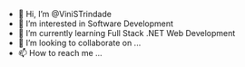 - 👋 Hi, I’m @ViniSTrindade
- 👀 I’m interested in Software Development
- 🌱 I’m currently learning Full Stack .NET Web Development
- 💞️ I’m looking to collaborate on ...
- 📫 How to reach me ...

<!---
ViniSTrindade/ViniSTrindade is a ✨ special ✨ repository because its `README.md` (this file) appears on your GitHub profile.
You can click the Preview link to take a look at your changes.
--->
